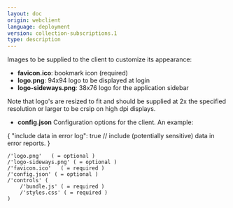 ```yaml
---
layout: doc
origin: webclient
language: deployment
version: collection-subscriptions.1
type: description
---
```


Images to be supplied to the client to customize its appearance:
- **favicon.ico**:         bookmark icon (required)
- **logo.png**:            94x94 logo to be displayed at login
- **logo-sideways.png**:   38x76 logo for the application sidebar

Note that logo's are resized to fit and should be supplied at 2x the specified
resolution or larger to be crsip on high dpi displays.

- **config.json**          Configuration options for the client.
 An example:

{
	"include data in error log": true // include (potentially sensitive) data in error reports.
}
```
/'logo.png'   ( = optional )
/'logo-sideways.png' ( = optional )
/'favicon.ico'   ( = required )
/'config.json' ( = optional )
/'controls' (
	/'bundle.js' ( = required )
	/'styles.css' ( = required )
)
```
```
